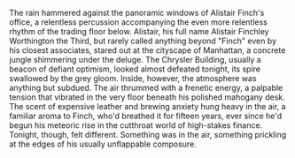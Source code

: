 The rain hammered against the panoramic windows of Alistair Finch's office, a relentless percussion accompanying the even more relentless rhythm of the trading floor below.  Alistair, his full name Alistair Finchley Worthington the Third, but rarely called anything beyond "Finch" even by his closest associates, stared out at the cityscape of Manhattan, a concrete jungle shimmering under the deluge.  The Chrysler Building, usually a beacon of defiant optimism, looked almost defeated tonight, its spire swallowed by the grey gloom.  Inside, however, the atmosphere was anything but subdued.  The air thrummed with a frenetic energy, a palpable tension that vibrated in the very floor beneath his polished mahogany desk.  The scent of expensive leather and brewing anxiety hung heavy in the air, a familiar aroma to Finch, who'd breathed it for fifteen years, ever since he'd begun his meteoric rise in the cutthroat world of high-stakes finance. Tonight, though, felt different. Something was in the air, something prickling at the edges of his usually unflappable composure.
